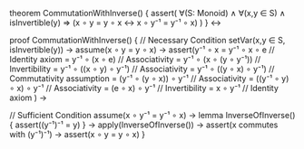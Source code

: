 theorem CommutationWithInverse() {
  assert(
    ∀(S: Monoid) ∧ ∀(x,y ∈ S) ∧ isInvertible(y) ⇒
    (x ∘ y = y ∘ x ↔ x ∘ y⁻¹ = y⁻¹ ∘ x)
  )
} ↔

proof CommutationWithInverse() {
  // Necessary Condition
  setVar(x,y ∈ S, isInvertible(y)) →
  assume(x ∘ y = y ∘ x) →
  assert(y⁻¹ ∘ x = 
    y⁻¹ ∘ x ∘ e                   // Identity axiom
    = y⁻¹ ∘ (x ∘ e)               // Associativity
    = y⁻¹ ∘ (x ∘ (y ∘ y⁻¹))       // Invertibility
    = y⁻¹ ∘ ((x ∘ y) ∘ y⁻¹)       // Associativity
    = y⁻¹ ∘ ((y ∘ x) ∘ y⁻¹)       // Commutativity assumption
    = (y⁻¹ ∘ (y ∘ x)) ∘ y⁻¹       // Associativity
    = ((y⁻¹ ∘ y) ∘ x) ∘ y⁻¹       // Associativity
    = (e ∘ x) ∘ y⁻¹               // Invertibility
    = x ∘ y⁻¹                     // Identity axiom
  ) →

  // Sufficient Condition
  assume(x ∘ y⁻¹ = y⁻¹ ∘ x) →
  lemma InverseOfInverse() {
    assert((y⁻¹)⁻¹ = y)
  } →
  apply(InverseOfInverse()) →
  assert(x commutes with (y⁻¹)⁻¹) →
  assert(x ∘ y = y ∘ x)
}